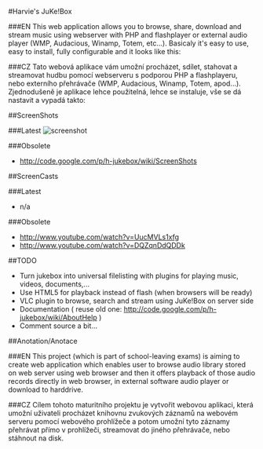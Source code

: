 #Harvie's JuKe!Box

###EN
This web application allows you to browse, share, download and stream music using webserver with PHP and flashplayer or external audio player (WMP, Audacious, Winamp, Totem, etc...).
Basicaly it's easy to use, easy to install, fully configurable and it looks like this:

###CZ
Tato webová aplikace vám umožní procházet, sdílet, stahovat a streamovat hudbu pomocí webserveru s podporou PHP a flashplayeru, nebo externího přehrávače (WMP, Audacious, Winamp, Totem, apod...).
Zjednodušeně je aplikace lehce použitelná, lehce se instaluje, vše se dá nastavit a vypadá takto:


##ScreenShots

###Latest
![screenshot](http://img835.imageshack.us/img835/378/harviejukebox036.png)

###Obsolete
  * http://code.google.com/p/h-jukebox/wiki/ScreenShots


##ScreenCasts

###Latest
  * n/a

###Obsolete
  * http://www.youtube.com/watch?v=UucMVLs1xfg
  * http://www.youtube.com/watch?v=DQZqnDdQDDk


##TODO
  * Turn jukebox into universal filelisting with plugins for playing music, videos, documents,...
  * Use HTML5 for playback instead of flash (when browsers will be ready)
  * VLC plugin to browse, search and stream using JuKe!Box on server side
  * Documentation ( reuse old one: http://code.google.com/p/h-jukebox/wiki/AboutHelp )
  * Comment source a bit...


##Anotation/Anotace

###EN
This project (which is part of school-leaving exams) is aiming to create web application which enables user to browse audio library stored on web server using web browser 
and then it offers playback of those audio records directly in web browser, in external software audio player or download to harddrive.

###CZ
Cílem tohoto maturitního projektu je vytvořit webovou aplikaci, která umožní uživateli procházet knihovnu zvukových záznamů na webovém serveru pomocí webového prohlížeče a 
potom umožní tyto záznamy přehrávat přímo v prohlížeči, streamovat do jiného přehrávače, nebo stáhnout na disk.

